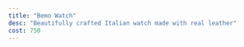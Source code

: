 ```yaml
---
title: "Bemo Watch"
desc: "Beautifully crafted Italian watch made with real leather"
cost: 750
---
```

